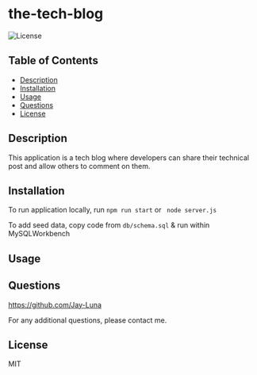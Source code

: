 # the-tech-blog

![License](https://img.shields.io/badge/License-MIT-yellow.svg)

## Table of Contents

- [Description](#description)
- [Installation](#installation)
- [Usage](#usage)
- [Questions](#questions)
- [License](#license)

## Description

This application is a tech blog where developers can share their technical post and allow others to comment on them.

## Installation

To run application locally, run
``` npm run start ``` or ``` node server.js```

To add seed data, copy code from ```db/schema.sql``` & run within MySQLWorkbench

## Usage

## Questions

https://github.com/Jay-Luna

For any additional questions, please contact me.

## License

MIT

